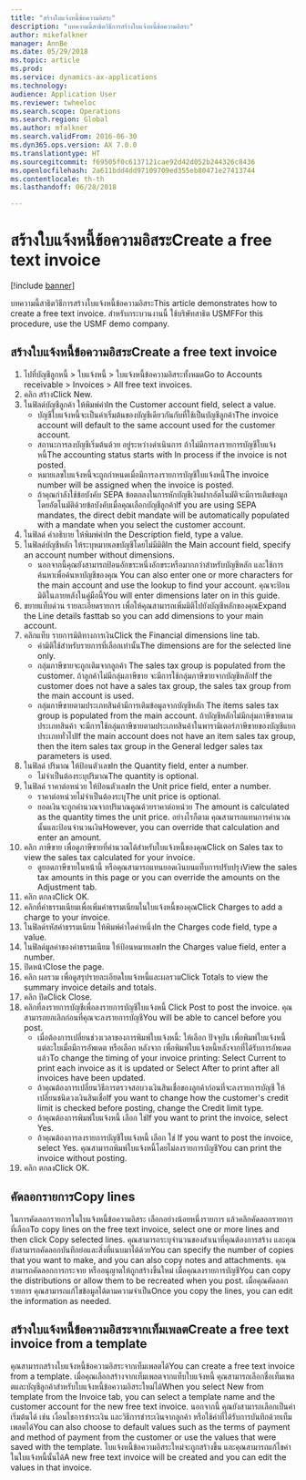 ```yaml
--- 
title: "สร้างใบแจ้งหนี้ข้อความอิสระ"
description: "บทความนี้สาธิตวิธีการสร้างใบแจ้งหนี้ข้อความอิสระ"
author: mikefalkner
manager: AnnBe
ms.date: 05/29/2018
ms.topic: article
ms.prod: 
ms.service: dynamics-ax-applications
ms.technology: 
audience: Application User
ms.reviewer: twheeloc
ms.search.scope: Operations
ms.search.region: Global
ms.author: mfalkner
ms.search.validFrom: 2016-06-30
ms.dyn365.ops.version: AX 7.0.0
ms.translationtype: HT
ms.sourcegitcommit: f69505f0c6137121cae92d42d052b244326c8436
ms.openlocfilehash: 2a611bdd4dd97109709ed355eb80471e27413744
ms.contentlocale: th-th
ms.lasthandoff: 06/28/2018

---
```


# <a name="create-a-free-text-invoice"></a><span data-ttu-id="33949-103">สร้างใบแจ้งหนี้ข้อความอิสระ</span><span class="sxs-lookup"><span data-stu-id="33949-103">Create a free text invoice</span></span>

[!include [banner](../includes/banner.md)]

<span data-ttu-id="33949-104">บทความนี้สาธิตวิธีการสร้างใบแจ้งหนี้ข้อความอิสระ</span><span class="sxs-lookup"><span data-stu-id="33949-104">This article demonstrates how to create a free text invoice.</span></span> <span data-ttu-id="33949-105">สำหรับกระบวนงานนี้ ใช้บริษัทสาธิต USMF</span><span class="sxs-lookup"><span data-stu-id="33949-105">For this procedure, use the USMF demo company.</span></span>

## <a name="create-a-free-text-invoice"></a><span data-ttu-id="33949-106">สร้างใบแจ้งหนี้ข้อความอิสระ</span><span class="sxs-lookup"><span data-stu-id="33949-106">Create a free text invoice</span></span>

1. <span data-ttu-id="33949-107">ไปที่บัญชีลูกหนี้ > ใบแจ้งหนี้ > ใบแจ้งหนี้ข้อความอิสระทั้งหมด</span><span class="sxs-lookup"><span data-stu-id="33949-107">Go to Accounts receivable > Invoices > All free text invoices.</span></span>
2. <span data-ttu-id="33949-108">คลิก สร้าง</span><span class="sxs-lookup"><span data-stu-id="33949-108">Click New.</span></span>
3. <span data-ttu-id="33949-109">ในฟิลด์บัญชีลูกค้า ให้พิมพ์ค่า</span><span class="sxs-lookup"><span data-stu-id="33949-109">In the Customer account field, select a value.</span></span>
    * <span data-ttu-id="33949-110">บัญชีใบแจ้งหนี้จะเป็นค่าเริ่มต้นของบัญชีเดียวกันกับที่ใช้เป็นบัญชีลูกค้า</span><span class="sxs-lookup"><span data-stu-id="33949-110">The invoice account will default to the same account used for the customer account.</span></span>   
    * <span data-ttu-id="33949-111">สถานะการลงบัญชีเริ่มต้นด้วย อยู่ระหว่างดำเนินการ ถ้าไม่มีการลงรายการบัญชีใบแจ้งหนี้</span><span class="sxs-lookup"><span data-stu-id="33949-111">The accounting status starts with In process if the invoice is not posted.</span></span>   
    * <span data-ttu-id="33949-112">หมายเลขใบแจ้งหนี้จะถูกกำหนดเมื่อมีการลงรายการบัญชีใบแจ้งหนี้</span><span class="sxs-lookup"><span data-stu-id="33949-112">The invoice number will be assigned when the invoice is posted.</span></span>  
    * <span data-ttu-id="33949-113">ถ้าคุณกำลังใช้ข้อบังคับ SEPA ข้อตกลงในการหักบัญชีเงินฝากอัตโนมัติจะมีการเติมข้อมูลโดยอัตโนมัติด้วยข้อบังคับเมื่อคุณเลือกบัญชีลูกค้า</span><span class="sxs-lookup"><span data-stu-id="33949-113">If you are using SEPA mandates, the direct debit mandate will be automatically populated with a mandate when you select the customer account.</span></span>  
4. <span data-ttu-id="33949-114">ในฟิลด์ คำอธิบาย ให้พิมพ์ค่า</span><span class="sxs-lookup"><span data-stu-id="33949-114">In the Description field, type a value.</span></span>
5. <span data-ttu-id="33949-115">ในฟิลด์บัญชีหลัก ให้ระบุหมายเลขบัญชีโดยไม่มีมิติ</span><span class="sxs-lookup"><span data-stu-id="33949-115">In the Main account field, specify an account number without dimensions.</span></span>
    * <span data-ttu-id="33949-116">นอกจากนี้คุณยังสามารถป้อนอักขระหนึ่งอักขระหรือมากกว่าสำหรับบัญชีหลัก และใช้การค้นหาเพื่อค้นหาบัญชีของคุณ </span><span class="sxs-lookup"><span data-stu-id="33949-116">You can also enter one or more characters for the main account and use the lookup to find your account.</span></span> <span data-ttu-id="33949-117">คุณจะป้อนมิติในภายหลังในคู่มือนี้</span><span class="sxs-lookup"><span data-stu-id="33949-117">You will enter dimensions later on in this guide.</span></span>  
6. <span data-ttu-id="33949-118">ขยายแท็บด่วน รายละเอียดรายการ เพื่อให้คุณสามารถเพิ่มมิติไปยังบัญชีหลักของคุณ</span><span class="sxs-lookup"><span data-stu-id="33949-118">Expand the Line details fasttab so you can add dimensions to your main account.</span></span>
7. <span data-ttu-id="33949-119">คลิกแท็บ รายการมิติทางการเงิน</span><span class="sxs-lookup"><span data-stu-id="33949-119">Click the Financial dimensions line tab.</span></span>
    * <span data-ttu-id="33949-120">ค่ามิติใช้สำหรับรายการที่เลือกเท่านั้น</span><span class="sxs-lookup"><span data-stu-id="33949-120">The dimensions are for the selected line only.</span></span>    
    * <span data-ttu-id="33949-121">กลุ่มภาษีขายจะถูกเติมจากลูกค้า </span><span class="sxs-lookup"><span data-stu-id="33949-121">The sales tax group is populated from the customer.</span></span> <span data-ttu-id="33949-122">ถ้าลูกค้าไม่มีกลุ่มภาษีขาย จะมีการใช้กลุ่มภาษีขายจากบัญชีหลัก</span><span class="sxs-lookup"><span data-stu-id="33949-122">If the customer does not have a sales tax group, the sales tax group from the main account is used.</span></span>  
    * <span data-ttu-id="33949-123">กลุ่มภาษีขายตามประเภทสินค้ามีการเติมข้อมูลจากบัญชีหลัก </span><span class="sxs-lookup"><span data-stu-id="33949-123">The items sales tax group is populated from the main account.</span></span> <span data-ttu-id="33949-124">ถ้าบัญชีหลักไม่มีกลุ่มภาษีขายตามประเภทสินค้า จะมีการใช้กลุ่มภาษีขายตามประเภทสินค้าในพารามิเตอร์ภาษีขายของบัญชีแยกประเภททั่วไป</span><span class="sxs-lookup"><span data-stu-id="33949-124">If the main account does not have an item sales tax group, then the item sales tax group in the General ledger sales tax parameters is used.</span></span>    
8. <span data-ttu-id="33949-125">ในฟิลด์ ปริมาณ ให้ป้อนตัวเลข</span><span class="sxs-lookup"><span data-stu-id="33949-125">In the Quantity field, enter a number.</span></span>
    * <span data-ttu-id="33949-126">ไม่จำเป็นต้องระบุปริมาณ</span><span class="sxs-lookup"><span data-stu-id="33949-126">The quantity is optional.</span></span>  
9. <span data-ttu-id="33949-127">ในฟิลด์ ราคาต่อหน่วย ให้ป้อนตัวเลข</span><span class="sxs-lookup"><span data-stu-id="33949-127">In the Unit price field, enter a number.</span></span>
    * <span data-ttu-id="33949-128">ราคาต่อหน่วยไม่จำเป็นต้องระบุ</span><span class="sxs-lookup"><span data-stu-id="33949-128">The unit price is optional.</span></span>  
    * <span data-ttu-id="33949-129">ยอดเงินจะถูกคำนวณจากปริมาณคูณด้วยราคาต่อหน่วย </span><span class="sxs-lookup"><span data-stu-id="33949-129">The amount is calculated as the quantity times the unit price.</span></span> <span data-ttu-id="33949-130">อย่างไรก็ตาม คุณสามารถแทนการคำนวณนั้นและป้อนจำนวนเงิน</span><span class="sxs-lookup"><span data-stu-id="33949-130">However, you can override that calculation and enter an amount.</span></span>  
10. <span data-ttu-id="33949-131">คลิก ภาษีขาย เพื่อดูภาษีขายที่คำนวณได้สำหรับใบแจ้งหนี้ของคุณ</span><span class="sxs-lookup"><span data-stu-id="33949-131">Click on Sales tax to view the sales tax calculated for your invoice.</span></span>
    * <span data-ttu-id="33949-132">ดูยอดภาษีขายในหน้านี้ หรือคุณสามารถแทนยอดเงินบนแท็บการปรับปรุง</span><span class="sxs-lookup"><span data-stu-id="33949-132">View the sales tax amounts in this page or you can override the amounts on the Adjustment tab.</span></span>  
11. <span data-ttu-id="33949-133">คลิก ตกลง</span><span class="sxs-lookup"><span data-stu-id="33949-133">Click OK.</span></span>
12. <span data-ttu-id="33949-134">คลิกที่ค่าธรรมเนียมเพื่อเพิ่มค่าธรรมเนียมในใบแจ้งหนี้ของคุณ</span><span class="sxs-lookup"><span data-stu-id="33949-134">Click Charges to add a charge to your invoice.</span></span> 
13. <span data-ttu-id="33949-135">ในฟิลด์รหัสค่าธรรมเนียม ให้พิมพ์ค่าใดค่าหนึ่ง</span><span class="sxs-lookup"><span data-stu-id="33949-135">In the Charges code field, type a value.</span></span>
14. <span data-ttu-id="33949-136">ในฟิลด์มูลค่าของค่าธรรมเนียม ให้ป้อนหมายเลข</span><span class="sxs-lookup"><span data-stu-id="33949-136">In the Charges value field, enter a number.</span></span>
15. <span data-ttu-id="33949-137">ปิดหน้า</span><span class="sxs-lookup"><span data-stu-id="33949-137">Close the page.</span></span>
16. <span data-ttu-id="33949-138">คลิก ผลรวม เพื่อดูสรุปรายละเอียดใบแจ้งหนี้และผลรวม</span><span class="sxs-lookup"><span data-stu-id="33949-138">Click Totals to view the summary invoice details and totals.</span></span>
17. <span data-ttu-id="33949-139">คลิก ปิด</span><span class="sxs-lookup"><span data-stu-id="33949-139">Click Close.</span></span>
18. <span data-ttu-id="33949-140">คลิกที่ลงรายการบัญชีเพื่อลงรายการบัญชีใบแจ้งหนี้ </span><span class="sxs-lookup"><span data-stu-id="33949-140">Click Post to post the invoice.</span></span> <span data-ttu-id="33949-141">คุณสามารถยกเลิกก่อนที่คุณจะลงรายการบัญชี</span><span class="sxs-lookup"><span data-stu-id="33949-141">You will be able to cancel before you post.</span></span>
    * <span data-ttu-id="33949-142">เมื่อต้องการเปลี่ยนช่วงเวลาของการพิมพ์ใบแจ้งหนี้: ให้เลือก ปัจจุบัน เพื่อพิมพ์ใบแจ้งหนี้แต่ละใบเมื่อมีการอัพเดต หรือเลือก หลังจาก เพื่อพิมพ์ใบแจ้งหนี้หลังจากที่ได้รับการอัพเดตแล้ว</span><span class="sxs-lookup"><span data-stu-id="33949-142">To change the timing of your invoice printing:  Select Current to print each invoice as it is updated   or  Select After to print after all invoices have been updated.</span></span>  
    * <span data-ttu-id="33949-143">ถ้าคุณต้องการเปลี่ยนวิธีการตรวจสอบวงเงินสินเชื่อของลูกค้าก่อนที่จะลงรายการบัญชี ให้เปลี่ยนชนิดวงเงินสินเชื่อ</span><span class="sxs-lookup"><span data-stu-id="33949-143">If you want to change how the customer's credit limit is checked before posting, change the Credit limit type.</span></span>  
    * <span data-ttu-id="33949-144">ถ้าคุณต้องการพิมพ์ใบแจ้งหนี้ เลือก ใช่</span><span class="sxs-lookup"><span data-stu-id="33949-144">If you want to print the invoice, select Yes.</span></span>  
    * <span data-ttu-id="33949-145">ถ้าคุณต้องการลงรายการบัญชีใบแจ้งหนี้ เลือก ใช่ </span><span class="sxs-lookup"><span data-stu-id="33949-145">If you want to post the invoice, select Yes.</span></span> <span data-ttu-id="33949-146">คุณสามารถพิมพ์ใบแจ้งหนี้โดยไม่ลงรายการบัญชี</span><span class="sxs-lookup"><span data-stu-id="33949-146">You can print the invoice without posting.</span></span>  
19. <span data-ttu-id="33949-147">คลิก ตกลง</span><span class="sxs-lookup"><span data-stu-id="33949-147">Click OK.</span></span>

## <a name="copy-lines"></a><span data-ttu-id="33949-148">คัดลอกรายการ</span><span class="sxs-lookup"><span data-stu-id="33949-148">Copy lines</span></span>
<span data-ttu-id="33949-149">ในการคัดลอกรายการในใบแจ้งหนี้ข้อความอิสระ เลือกอย่างน้อยหนึ่งรายการ แล้วคลิกคัดลอกรายการที่เลือก</span><span class="sxs-lookup"><span data-stu-id="33949-149">To copy lines on the free text invoice, select one or more lines and then click Copy selected lines.</span></span> <span data-ttu-id="33949-150">คุณสามารถระบุจำนวนของสำเนาที่คุณต้องการสร้าง และคุณยังสามารถคัดลอกบันทึกย่อและสิ่งที่แนบมาได้ด้วย</span><span class="sxs-lookup"><span data-stu-id="33949-150">You can specify the number of copies that you want to make, and you can also copy notes and attachments.</span></span> <span data-ttu-id="33949-151">คุณสามารถคัดลอกการกระจาย หรืออนุญาตให้ถูกสร้างขึ้นใหม่ เมื่อคุณลงรายการบัญชี</span><span class="sxs-lookup"><span data-stu-id="33949-151">You can copy the distributions or allow them to be recreated when you post.</span></span> <span data-ttu-id="33949-152">เมื่อคุณคัดลอกรายการ คุณสามารถแก้ไขข้อมูลได้ตามความจำเป็น</span><span class="sxs-lookup"><span data-stu-id="33949-152">Once you copy the lines, you can edit the information as needed.</span></span> 

## <a name="create-a-free-text-invoice-from-a-template"></a><span data-ttu-id="33949-153">สร้างใบแจ้งหนี้ข้อความอิสระจากเท็มเพลต</span><span class="sxs-lookup"><span data-stu-id="33949-153">Create a free text invoice from a template</span></span>
<span data-ttu-id="33949-154">คุณสามารถสร้างใบแจ้งหนี้ข้อความอิสระจากเท็มเพลตได้</span><span class="sxs-lookup"><span data-stu-id="33949-154">You can create a free text invoice from a template.</span></span> <span data-ttu-id="33949-155">เมื่อคุณเลือกสร้างจากเท็มเพลตจากแท็บใบแจ้งหนี้ คุณสามารถเลือกชื่อเท็มเพลตและบัญชีลูกค้าสำหรับใบแจ้งหนี้ข้อความอิสระใหม่ได้</span><span class="sxs-lookup"><span data-stu-id="33949-155">When you select New from template from the Invoice tab, you can select a template name and the customer account for the new free text invoice.</span></span> <span data-ttu-id="33949-156">นอกจากนี้ คุณยังสามารถเลือกเป็นค่าเริ่มต้นได้ เช่น เงื่อนไขการชำระเงิน และวิธีการชำระเงินจากลูกค้า หรือใช้ค่าที่ได้รับการบันทึกด้วยเท็มเพลตได้</span><span class="sxs-lookup"><span data-stu-id="33949-156">You can also choose to default values such as the terms of payment and method of payment from the customer or use the values that were saved with the template.</span></span> <span data-ttu-id="33949-157">ใบแจ้งหนี้ข้อความอิสระใหม่จะถูกสร้างขึ้น และคุณสามารถแก้ไขค่าในใบแจ้งหนี้นั้นได้</span><span class="sxs-lookup"><span data-stu-id="33949-157">A new free text invoice will be created and you can edit the values in that invoice.</span></span> 



